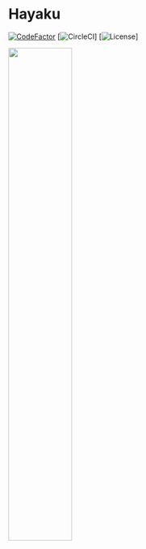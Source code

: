 # Hayaku
[![CodeFactor](https://www.codefactor.io/repository/github/rielcho/hayaku/badge/main)](https://www.codefactor.io/repository/github/rielcho/hayaku/overview/main)
[![CircleCI](https://img.shields.io/circleci/build/github/RieLCho/Hayaku/main)]
[![License](https://img.shields.io/github/license/rielcho/hayaku)]



<img src="https://user-images.githubusercontent.com/13748138/110473344-c3929700-8121-11eb-8682-58335e57f34c.png" width="50%">
